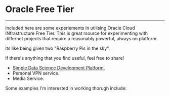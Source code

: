 # Oracle Free Tier
---
Included here are some experiements in utilising Oracle Cloud INfrastructure Free Tier.  This is great rsource for experimenting with differnet projects that require a reasonably powerful, always on platform.  

Its like being given two "Raspberry Pis in the sky".

If there's anything that you find useful, feel free to share!

* [Simple Data Science Development Platform.](https://github.com/petewinn/OCI-Free-Tier/tree/master/SimpleDS)
* Personal VPN service.
* Media Service.

Some examples I'm interested in working thorugh include:

